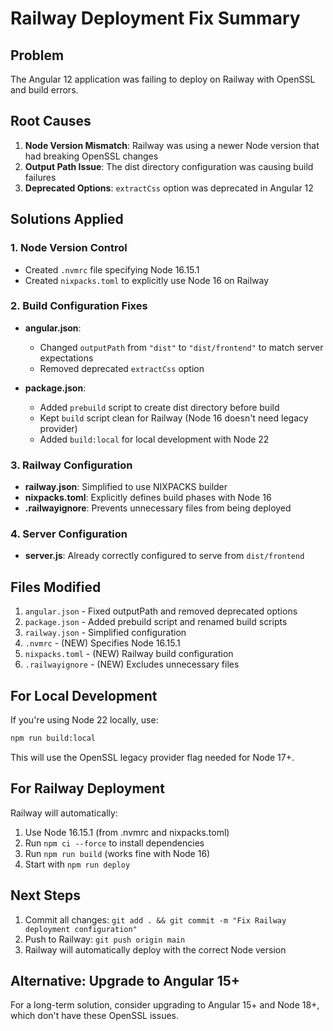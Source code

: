 # Railway Deployment Fix Summary

## Problem
The Angular 12 application was failing to deploy on Railway with OpenSSL and build errors.

## Root Causes
1. **Node Version Mismatch**: Railway was using a newer Node version that had breaking OpenSSL changes
2. **Output Path Issue**: The dist directory configuration was causing build failures
3. **Deprecated Options**: `extractCss` option was deprecated in Angular 12

## Solutions Applied

### 1. Node Version Control
- Created `.nvmrc` file specifying Node 16.15.1
- Created `nixpacks.toml` to explicitly use Node 16 on Railway

### 2. Build Configuration Fixes
- **angular.json**: 
  - Changed `outputPath` from `"dist"` to `"dist/frontend"` to match server expectations
  - Removed deprecated `extractCss` option
  
- **package.json**:
  - Added `prebuild` script to create dist directory before build
  - Kept `build` script clean for Railway (Node 16 doesn't need legacy provider)
  - Added `build:local` for local development with Node 22

### 3. Railway Configuration
- **railway.json**: Simplified to use NIXPACKS builder
- **nixpacks.toml**: Explicitly defines build phases with Node 16
- **.railwayignore**: Prevents unnecessary files from being deployed

### 4. Server Configuration
- **server.js**: Already correctly configured to serve from `dist/frontend`

## Files Modified
1. `angular.json` - Fixed outputPath and removed deprecated options
2. `package.json` - Added prebuild script and renamed build scripts
3. `railway.json` - Simplified configuration
4. `.nvmrc` - (NEW) Specifies Node 16.15.1
5. `nixpacks.toml` - (NEW) Railway build configuration
6. `.railwayignore` - (NEW) Excludes unnecessary files

## For Local Development
If you're using Node 22 locally, use:
```bash
npm run build:local
```

This will use the OpenSSL legacy provider flag needed for Node 17+.

## For Railway Deployment
Railway will automatically:
1. Use Node 16.15.1 (from .nvmrc and nixpacks.toml)
2. Run `npm ci --force` to install dependencies
3. Run `npm run build` (works fine with Node 16)
4. Start with `npm run deploy`

## Next Steps
1. Commit all changes: `git add . && git commit -m "Fix Railway deployment configuration"`
2. Push to Railway: `git push origin main`
3. Railway will automatically deploy with the correct Node version

## Alternative: Upgrade to Angular 15+
For a long-term solution, consider upgrading to Angular 15+ and Node 18+, which don't have these OpenSSL issues.
